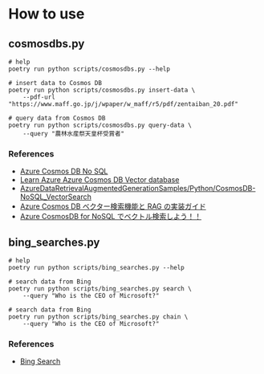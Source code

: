 # How to use

## cosmosdbs.py

```shell
# help
poetry run python scripts/cosmosdbs.py --help

# insert data to Cosmos DB
poetry run python scripts/cosmosdbs.py insert-data \
    --pdf-url "https://www.maff.go.jp/j/wpaper/w_maff/r5/pdf/zentaiban_20.pdf"

# query data from Cosmos DB
poetry run python scripts/cosmosdbs.py query-data \
    --query "農林⽔産祭天皇杯受賞者"
```

### References

- [Azure Cosmos DB No SQL](https://python.langchain.com/docs/integrations/vectorstores/azure_cosmos_db_no_sql/)
- [Learn Azure Azure Cosmos DB Vector database](https://learn.microsoft.com/azure/cosmos-db/vector-database)
- [AzureDataRetrievalAugmentedGenerationSamples/Python/CosmosDB-NoSQL_VectorSearch](https://github.com/microsoft/AzureDataRetrievalAugmentedGenerationSamples/tree/main/Python/CosmosDB-NoSQL_VectorSearch)
- [Azure Cosmos DB ベクター検索機能と RAG の実装ガイド](https://note.com/generativeai_new/n/n3fcb2e57d195)
- [Azure CosmosDB for NoSQL でベクトル検索しよう！！](https://zenn.dev/nomhiro/articles/cosmos-nosql-vector-search)

## bing_searches.py

```shell
# help
poetry run python scripts/bing_searches.py --help

# search data from Bing
poetry run python scripts/bing_searches.py search \
    --query "Who is the CEO of Microsoft?"

# search data from Bing
poetry run python scripts/bing_searches.py chain \
    --query "Who is the CEO of Microsoft?"
```

### References

- [Bing Search](https://python.langchain.com/docs/integrations/tools/bing_search/)
